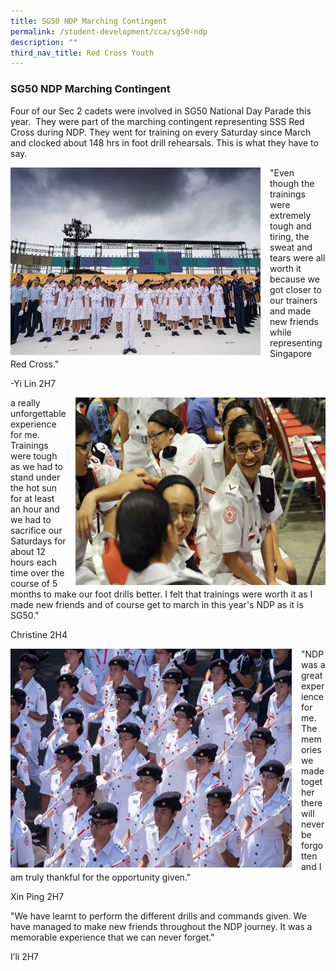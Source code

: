 ```yaml
---
title: SG50 NDP Marching Contingent
permalink: /student-development/cca/sg50-ndp
description: ""
third_nav_title: Red Cross Youth
---
```

### SG50 NDP Marching Contingent

Four of our Sec 2 cadets were involved in SG50 National Day Parade this year. 
They were part of the marching contingent representing SSS Red Cross during NDP. They went for training on every Saturday since March and clocked about 148 hrs in foot drill rehearsals. This is what they have to say.

<img src="/images/SG50NDP1.png" style="width:400px;height:300px;margin-right:15px;" align = "left">
"Even though the trainings were extremely tough and tiring, the sweat and tears were all worth it because we got closer to our trainers and made new friends while representing Singapore Red Cross."        

-Yi Lin 2H7


<img src="/images/SG50NDP2.jpg" style="width:400px;height:300px;margin-left:15px;" align = "right">
a really unforgettable experience for me. Trainings were tough as we had to stand under the hot sun for at least an hour and we had to sacrifice our Saturdays for about 12 hours each time over the course of 5 months to make our foot drills better. I felt that trainings were worth it as I made new friends and of course get to march in this year's NDP as it is SG50."

Christine 2H4

<img src="/images/SG50NDP3.jpg" style="width:450px;height:350px;margin-right:15px;" align = "left">

"NDP was a great experience for me. The memories we made together there will never be forgotten and I am truly thankful for the opportunity given."

Xin Ping 2H7

"We have learnt to perform the different drills and commands given. We have managed to make new friends throughout the NDP journey. It was a memorable experience that we can never forget." 

I’li 2H7